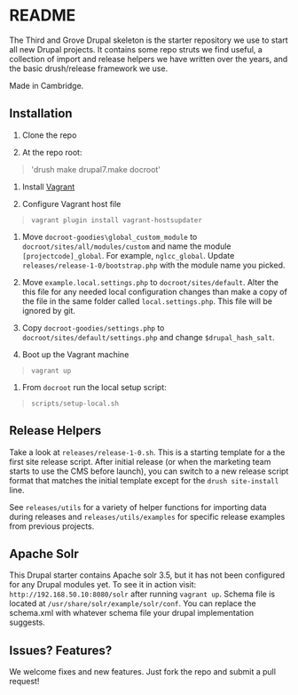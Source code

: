 README
=

The Third and Grove Drupal skeleton is the starter repository we use to start all new Drupal projects. It contains some repo struts we find useful, a collection of import and release helpers we have written over the years, and the basic drush/release framework we use.

Made in Cambridge.

Installation
-

1. Clone the repo

1. At the repo root:
> 'drush make drupal7.make docroot'

1. Install [Vagrant](https://www.vagrantup.com/downloads.html)

1. Configure Vagrant host file
> `vagrant plugin install vagrant-hostsupdater`

1. Move `docroot-goodies\global_custom_module` to `docroot/sites/all/modules/custom` and name the module `[projectcode]_global`. For example, `nglcc_global`. Update `releases/release-1-0/bootstrap.php` with the module name you picked.

1. Move `example.local.settings.php` to `docroot/sites/default`. Alter the this file for any needed local configuration changes than make a copy of the file in the same folder called `local.settings.php`. This file will be ignored by git.

1. Copy `docroot-goodies/settings.php` to `docroot/sites/default/settings.php` and change `$drupal_hash_salt`.

1. Boot up the Vagrant machine
> `vagrant up`

1. From `docroot` run the local setup script:
> `scripts/setup-local.sh`

Release Helpers
-

Take a look at `releases/release-1-0.sh`. This is a starting template for a the first site release script. After initial release (or when the marketing team starts to use the CMS before launch), you can switch to a new release script format that matches the initial template except for the `drush site-install` line.

See `releases/utils` for a variety of helper functions for importing data during releases and `releases/utils/examples` for specific release examples from previous projects.

Apache Solr
-
This Drupal starter contains Apache solr 3.5, but it has not been configured for any Drupal modules yet. To see it in action visit: `http://192.168.50.10:8080/solr` after running `vagrant up`. Schema file is located at `/usr/share/solr/example/solr/conf`. You can replace the schema.xml with whatever schema file your drupal implementation suggests.


Issues? Features?
-
We welcome fixes and new features. Just fork the repo and submit a pull request!
